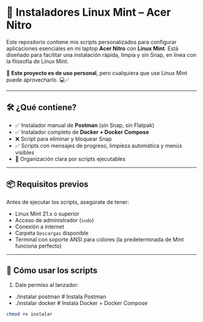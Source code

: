 # 🐧 Instaladores Linux Mint – Acer Nitro

Este repositorio contiene mis scripts personalizados para configurar aplicaciones esenciales en mi laptop **Acer Nitro** con **Linux Mint**. Está diseñado para facilitar una instalación rápida, limpia y sin Snap, en línea con la filosofía de Linux Mint.

📌 **Este proyecto es de uso personal**, pero cualquiera que use Linux Mint puede aprovecharlo. 💻✅

---

## 🛠️ ¿Qué contiene?

- ✅ Instalador manual de **Postman** (sin Snap, sin Flatpak)  
- ✅ Instalador completo de **Docker + Docker Compose**
- ❌ Script para eliminar y bloquear Snap
- ✅ Scripts con mensajes de progreso, limpieza automática y menús visibles
- 📂 Organización clara por scripts ejecutables

---

## 📦 Requisitos previos

Antes de ejecutar los scripts, asegúrate de tener:

- Linux Mint 21.x o superior
- Acceso de administrador (`sudo`)
- Conexión a internet
- Carpeta `Descargas` disponible
- Terminal con soporte ANSI para colores (la predeterminada de Mint funciona perfecto)

---

## 🚀 Cómo usar los scripts

1. Dale permiso al lanzador:

- ./instalar postman      # Instala Postman
- ./instalar docker       # Instala Docker + Docker Compose


```bash
chmod +x instalar
